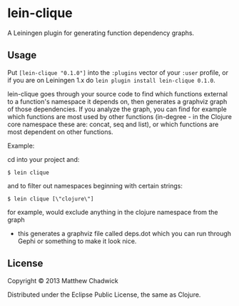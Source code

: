 # lein-clique

A Leiningen plugin for generating function dependency graphs.

## Usage

Put `[lein-clique "0.1.0"]` into the `:plugins` vector of your
`:user` profile, or if you are on Leiningen 1.x do `lein plugin install
lein-clique 0.1.0`.


lein-clique goes through your source code to find which functions external to a function's
namespace it depends on, then generates a graphviz graph of those dependencies.
If you analyze the graph, you can find for example which functions are most used
by other functions (in-degree - in the Clojure core namespace these are: concat, seq and list),
or which functions are most dependent on other functions.



Example:

cd into your project and:

    $ lein clique

and to filter out namespaces beginning with certain strings:

    $ lein clique [\"clojure\"]

for example, would exclude anything in the clojure namespace from the graph

- this generates a graphviz file called deps.dot which you can run through Gephi or
something to make it look nice.

## License

Copyright © 2013 Matthew Chadwick

Distributed under the Eclipse Public License, the same as Clojure.
